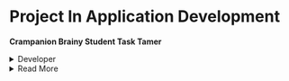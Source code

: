 # Project In Application Development

**Crampanion Brainy Student Task Tamer**

<details><summary>Developer</summary>
  <h3>Lagunsing John Carlo M.</h3>[![Facebook](https://example.com/fb-logo.png)](https://www.facebook.com/your-profile)
  
</details>
<details><summary>Read More</summary> 
  The Crampanion Brainy Task Tamer is an mobile appplication that is designed specifically for students.
  It is a mobile application that helps manage and organize their tasks, assignments, and deadlines effectively by allowing them to create, edit, and delete tasks to set reminders. The main purpose and objective of this mobile application is to assist students in managing their tasks and deadlines that they need to accomplish.</details>


